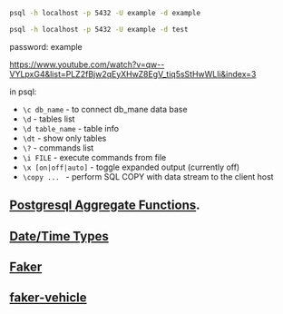 
```sh
psql -h localhost -p 5432 -U example -d example
```

```sh
psql -h localhost -p 5432 -U example -d test
```

password: example


https://www.youtube.com/watch?v=qw--VYLpxG4&list=PLZ2fBjw2qEyXHwZ8EgV_tiq5sStHwWLli&index=3


in psql:
- `\c db_name` - to connect db_mane data base
- `\d` - tables list
- `\d table_name` - table info
- `\dt` - show only tables
- `\?` - commands list
- `\i FILE` - execute commands from file
- `\x [on|off|auto]` -  toggle expanded output (currently off)
- `\copy ... ` - perform SQL COPY with data stream to the client host


## [Postgresql Aggregate Functions](https://www.postgresql.org/docs/current/functions-aggregate.html).

## [Date/Time Types](https://www.postgresql.org/docs/14/datatype-datetime.html)

## [Faker](https://faker.readthedocs.io/en/master/index.html)

## [faker-vehicle](https://pypi.org/project/faker-vehicle/)

